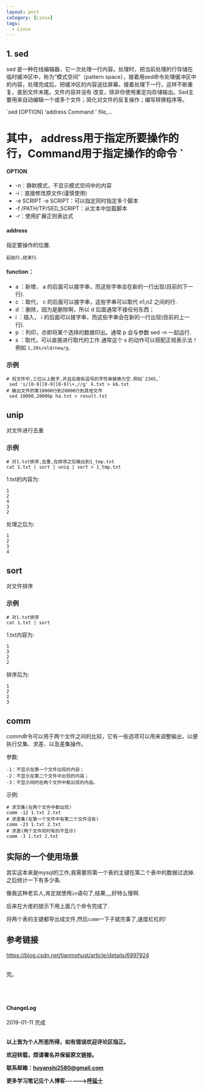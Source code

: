 ```yaml
---
layout: post
category: [Linux]
tags:
  - Linux
---
```



## 1. sed

sed 是一种在线编辑器，它一次处理一行内容。处理时，把当前处理的行存储在临时缓冲区中，称为“模式空间”（pattern space），接着用sed命令处理缓冲区中的内容，处理完成后，把缓冲区的内容送往屏幕。接着处理下一行，这样不断重复，直到文件末尾。文件内容并没有 改变，除非你使用重定向存储输出。Sed主要用来自动编辑一个或多个文件；简化对文件的反复操作；编写转换程序等。

`sed [OPTION] 'address Command ' file,... 
# 其中， address用于指定所要操作的行，Command用于指定操作的命令 `

#### OPTION

* -n：静默模式，不显示模式空间中的内容
* -i：直接修改原文件(谨慎使用)
* -e SCRIPT -e SCRIPT：可以指定同时指定多个脚本
* -f /PATH/TP/SED_SCRIPT：从文本中加载脚本
* -r：使用扩展正则表达式

#### address

指定要操作的位置.

`起始行,结束行`.

#### function：
* a ：新增， a 的后面可以接字串，而这些字串会在新的一行出现(目前的下一行).
* c ：取代， c 的后面可以接字串，这些字串可以取代 n1,n2 之间的行.
* d ：删除，因为是删除啊，所以 d 后面通常不接任何东西；
* i ：插入， i 的后面可以接字串，而这些字串会在新的一行出现(目前的上一行).
* p ：列印，亦即将某个选择的数据印出。通常 p 会与参数 sed -n 一起运行.
* s ：取代，可以直接进行取代的工作.通常这个 s 的动作可以搭配正规表示法！例如 `1,20s/old/new/g`.

### 示例

```shell
# 将文件中,三位以上数字,并且后面有逗号的字符串替换为空.例如`2345,`
 sed 's/[0-9][0-9][0-9]\+,//g' k.txt > k6.txt
# 输出文件的第10000行到20000行到其他文件
 sed 10000,20000p ha.txt > result.txt
 ```


## unip

对文件进行去重

### 示例

```shell
# 对1.txt排序,去重,在排序之后输出到1_tmp.txt
cat 1.txt | sort | uniq | sort > 1_tmp.txt
```
1.txt的内容为:
```
1
2
4
3
2
```

处理之后为:

```
1
2
3
4
```


## sort

对文件排序

### 示例

```shell
# 对1.txt排序
cat 1.txt | sort
```

1.txt内容为:
```
1
3
2
2
```

排序后为:
```
1
2
2
3
```

## comm

comm命令可以用于两个文件之间的比较，它有一些选项可以用来调整输出，以便执行交集、求差、以及差集操作。

参数:
```
-1：不显示在第一个文件出现的内容；
-2：不显示在第二个文件中出现的内容；
-3：不显示同时在两个文件中都出现的内容。
```

示例:

```shell
# 求交集(在两个文件中都出现)
comm -12 1.txt 2.txt
# 求差集(在第一个文件中有第二个文件没有)
comm -23 1.txt 2.txt
# 求差(两个文件同时有的不显示)
comm -3 1.txt 2.txt
```

## 实际的一个使用场景

其实这本来是mysql的工作,我需要将第一个表的主键在第二个表中的数据过滤掉.之后统计一下有多少条.

像我这种老实人,肯定就使用`in`语句了,结果,,,,好特么慢啊.

后来在大佬的提示下用上面几个命令完成了.

将两个表的主键都导出成文件,然后`comm`一下子就完事了,速度杠杠的!


## 参考链接

https://blog.csdn.net/tianmohust/article/details/6997924


<br>
完。

<br>
<br>
<br>
<br>
<h4>ChangeLog</h4>
2019-01-11 完成
<br>
<br>

**以上皆为个人所思所得，如有错误欢迎评论区指正。**

**欢迎转载，烦请署名并保留原文链接。**

**联系邮箱：huyanshi2580@gmail.com**

**更多学习笔记见个人博客------><a href="{{ site.baseurl }}/">呼延十</a>**
